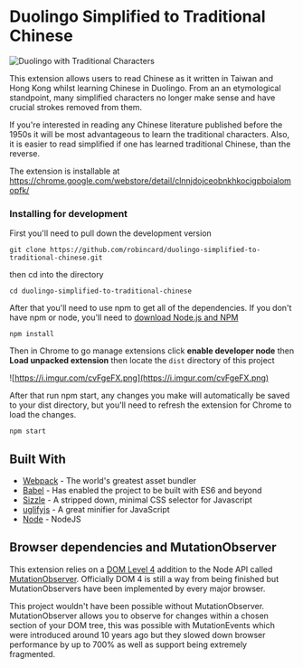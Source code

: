 # Duolingo Simplified to Traditional Chinese

![Duolingo with Traditional Characters](https://i.imgur.com/YL8yQUI.jpg)


This extension allows users to read Chinese as it written in Taiwan and Hong Kong whilst learning Chinese in Duolingo. From an an etymological standpoint, many simplified characters no longer make sense and have crucial strokes removed from them.

If you're interested in reading any Chinese literature published before the 1950s it will be most advantageous to learn the traditional characters. Also, it is easier to read simplified if one has learned traditional Chinese, than the reverse.

The extension is installable at https://chrome.google.com/webstore/detail/clnnjdojceobnkhkocigpboialomopfk/


### Installing for development

First you'll need to pull down the development version

```
git clone https://github.com/robincard/duolingo-simplified-to-traditional-chinese.git
```

then cd into the directory

```
cd duolingo-simplified-to-traditional-chinese
```

After that you'll need to use npm to get all of the dependencies. If you don't have npm or node, you'll need to [download Node.js and NPM](https://nodejs.org/en/)

```
npm install
```

Then in Chrome to go manage extensions click **enable developer node** then **Load unpacked extension** then locate the `dist` directory of this project

![https://i.imgur.com/cvFgeFX.png](https://i.imgur.com/cvFgeFX.png)

After that run npm start, any changes you make will automatically be saved to your dist directory, but you'll need to refresh the extension for Chrome to load the changes.

```
npm start
```

## Built With

* [Webpack](https://webpack.js.org/) - The world's greatest asset bundler
* [Babel](https://babeljs.io/) - Has enabled the project to be built with ES6 and beyond
* [Sizzle](https://sizzlejs.com/) - A stripped down, minimal CSS selector for Javascript
* [uglifyjs](https://github.com/mishoo/UglifyJS) - A great minifier for JavaScript
* [Node](https://nodejs.org/en/) - NodeJS

## Browser dependencies and MutationObserver
This extension relies on a [DOM Level 4](https://www.w3.org/TR/dom/) addition to the Node API called [MutationObserver](https://www.w3.org/TR/dom/#interface-mutationobserver). Officially DOM 4 is still a way from being finished but MutationObservers have been implemented by every major browser.

This project wouldn't have been possible without MutationObserver. MutationObserver allows you to observe for changes within a chosen section of your DOM tree, this was possible with MutationEvents which were introduced around 10 years ago but they slowed down browser performance by up to 700% as well as support being extremely fragmented.
